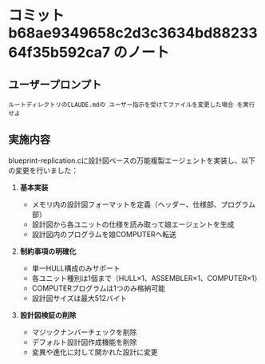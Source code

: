 # コミット b68ae9349658c2d3c3634bd8823364f35b592ca7 のノート

## ユーザープロンプト

```
ルートディレクトリのCLAUDE.mdの ユーザー指示を受けてファイルを変更した場合 を実行せよ
```

## 実施内容

blueprint-replication.cに設計図ベースの万能複製エージェントを実装し、以下の変更を行いました：

1. **基本実装**
   - メモリ内の設計図フォーマットを定義（ヘッダー、仕様部、プログラム部）
   - 設計図から各ユニットの仕様を読み取って娘エージェントを生成
   - 設計図内のプログラムを娘COMPUTERへ転送

2. **制約事項の明確化**
   - 単一HULL構成のみサポート
   - 各ユニット種別は1個まで（HULL×1、ASSEMBLER×1、COMPUTER×1）
   - COMPUTERプログラムは1つのみ格納可能
   - 設計図サイズは最大512バイト

3. **設計図検証の削除**
   - マジックナンバーチェックを削除
   - デフォルト設計図作成機能を削除
   - 変異や進化に対して開かれた設計に変更